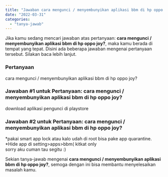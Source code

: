 ```yaml
---
title: "Jawaban cara mengunci / menyembunyikan aplikasi bbm di hp oppo joy?"
date: "2022-03-31"
categories: 
  - "tanya-jawab"
---
```


Jika kamu sedang mencari jawaban atas pertanyaan: **cara mengunci / menyembunyikan aplikasi bbm di hp oppo joy?**, maka kamu berada di tempat yang tepat. Disini ada beberapa jawaban mengenai pertanyaan tersebut. Silakan baca lebih lanjut.

### Pertanyaan

cara mengunci / menyembunyikan aplikasi bbm di hp oppo joy?

### Jawaban #1 untuk Pertanyaan: cara mengunci / menyembunyikan aplikasi bbm di hp oppo joy?

download aplikasi pengunci di playstore

### Jawaban #2 untuk Pertanyaan: cara mengunci / menyembunyikan aplikasi bbm di hp oppo joy?

\*pakai smart app lock atau kalo udah di root bisa pake app quarantine.  
\*Hide app di setting>apps>bbm( kitkat only  
sorry aku cuman tau segitu :)

Sekian tanya-jawab mengenai **cara mengunci / menyembunyikan aplikasi bbm di hp oppo joy?**, semoga dengan ini bisa membantu menyelesaikan masalah kamu.
